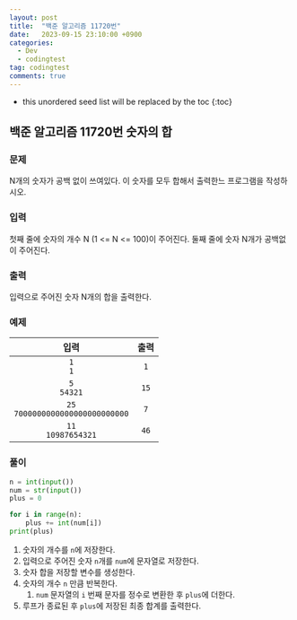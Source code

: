 ```yaml
---
layout: post
title:  "백준 알고리즘 11720번"
date:   2023-09-15 23:10:00 +0900
categories:
  - Dev
  - codingtest
tag: codingtest
comments: true
---
```


* this unordered seed list will be replaced by the toc
{:toc}

## 백준 알고리즘 11720번 숫자의 합

### 문제

N개의 숫자가 공백 없이 쓰여있다. 이 숫자를 모두 합해서 출력한느 프로그램을 작성하시오.

### 입력

첫째 줄에 숫자의 개수 N (1 <= N <= 100)이 주어진다. 둘째 줄에 숫자 N개가 공백없이 주어진다.

### 출력

입력으로 주어진 숫자 N개의 합을 출력한다.

### 예제

| 입력 | 출력 |
| :--: | :--: |
| `1` <br/> `1` | `1` |
| `5` <br/> `54321` | `15` |
| `25` <br/> `7000000000000000000000000` | `7` |
| `11` <br/> `10987654321` | `46` |

### 풀이

```py
n = int(input())
num = str(input())
plus = 0

for i in range(n):
    plus += int(num[i])
print(plus)
```

1. 숫자의 개수를 `n`에 저장한다.
2. 입력으로 주어진 숫자 `n`개를 `num`에 문자열로 저장한다.
3. 숫자 합을 저장할 변수를 생성한다.
4. 숫자의 개수 `n` 만큼 반복한다.
   1. `num` 문자열의 `i` 번째 문자를 정수로 변환한 후 `plus`에 더한다.
5. 루프가 종료된 후 `plus`에 저장된 최종 합계를 출력한다.